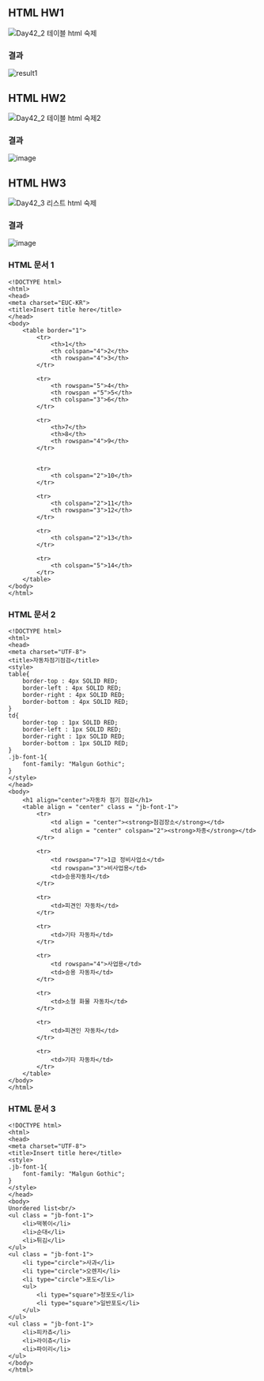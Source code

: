 ## HTML HW1
![Day42_2 테이블 html 숙제](https://user-images.githubusercontent.com/72785706/99617118-f37a3980-2a61-11eb-9e02-d66cb4705af9.png)
### 결과
![result1](https://user-images.githubusercontent.com/72785706/99617269-5c61b180-2a62-11eb-849d-fa6db5cd1880.png)
## HTML HW2
![Day42_2 테이블 html 숙제2](https://user-images.githubusercontent.com/72785706/99617351-8a46f600-2a62-11eb-93b8-1f9c6dbf6c25.png)
### 결과
![image](https://user-images.githubusercontent.com/72785706/99617528-dd20ad80-2a62-11eb-82d2-d7781de89f78.png)
## HTML HW3
![Day42_3 리스트 html 숙제](https://user-images.githubusercontent.com/72785706/99617585-f6295e80-2a62-11eb-9aa2-5a37b26e0d94.png)
### 결과
![image](https://user-images.githubusercontent.com/72785706/99617624-09d4c500-2a63-11eb-8a00-121e334b357f.png)
### HTML 문서 1
```
<!DOCTYPE html>
<html>
<head>
<meta charset="EUC-KR">
<title>Insert title here</title>
</head>
<body>
	<table border="1">
		<tr>
			<th>1</th>
			<th colspan="4">2</th> 
			<th rowspan="4">3</th>
		</tr>
		
		<tr>
			<th rowspan="5">4</th>
			<th rowspan ="5">5</th> 
			<th colspan="3">6</th>
		</tr>
		
		<tr>
			<th>7</th>
			<th>8</th>
			<th rowspan="4">9</th> 
		</tr>
		
		
		<tr>
			<th colspan="2">10</th>
		</tr>
		
		<tr>
			<th colspan="2">11</th> 
			<th rowspan="3">12</th>
		</tr>
		
		<tr>
			<th colspan="2">13</th> 
		</tr>
		
		<tr>
			<th colspan="5">14</th>
		</tr>
	</table>
</body>
</html>
```
### HTML 문서 2
```
<!DOCTYPE html>
<html>
<head>
<meta charset="UTF-8">
<title>자동차점기점검</title>
<style>
table{
	border-top : 4px SOLID RED;
	border-left : 4px SOLID RED;
	border-right : 4px SOLID RED;
	border-bottom : 4px SOLID RED;
}
td{
	border-top : 1px SOLID RED;
	border-left : 1px SOLID RED;
	border-right : 1px SOLID RED;
	border-bottom : 1px SOLID RED;
}
.jb-font-1{
	font-family: "Malgun Gothic";
}
</style>
</head>
<body>
	<h1 align="center">자동차 점기 점검</h1>
	<table align = "center" class = "jb-font-1">
		<tr>
			<td align = "center"><strong>점검장소</strong></td>
			<td align = "center" colspan="2"><strong>차종</strong></td>
		</tr>
	
		<tr>
			<td rowspan="7">1급 정비사업소</td>
			<td rowspan="3">비사업용</td>
			<td>승용자동차</td>
		</tr>
		
		<tr>
			<td>피견인 자동차</td>
		</tr>
		
		<tr>
			<td>기타 자동차</td>
		</tr>
		
		<tr>
			<td rowspan="4">사업용</td>
			<td>승용 자동차</td>
		</tr>
		
		<tr>
			<td>소형 화물 자동차</td>
		</tr>
		
		<tr>
			<td>피견인 자동차</td>
		</tr>
		
		<tr>
			<td>기타 자동차</td>
		</tr>
	</table>
</body>
</html>
```
### HTML 문서 3
```
<!DOCTYPE html>
<html>
<head>
<meta charset="UTF-8">
<title>Insert title here</title>
<style>
.jb-font-1{
	font-family: "Malgun Gothic";
}
</style>
</head>
<body>
Unordered list<br/>
<ul class = "jb-font-1">
	<li>떡볶이</li>
	<li>순대</li>
	<li>튀김</li>
</ul>
<ul class = "jb-font-1">
	<li type="circle">사과</li>
	<li type="circle">오렌지</li>
	<li type="circle">포도</li>
	<ul>
		<li type="square">청포도</li>
		<li type="square">일반포도</li>
	</ul>
</ul>
<ul class = "jb-font-1">
	<li>피카츄</li>
	<li>라이츄</li>
	<li>파이리</li>
</ul>
</body>
</html>
```

